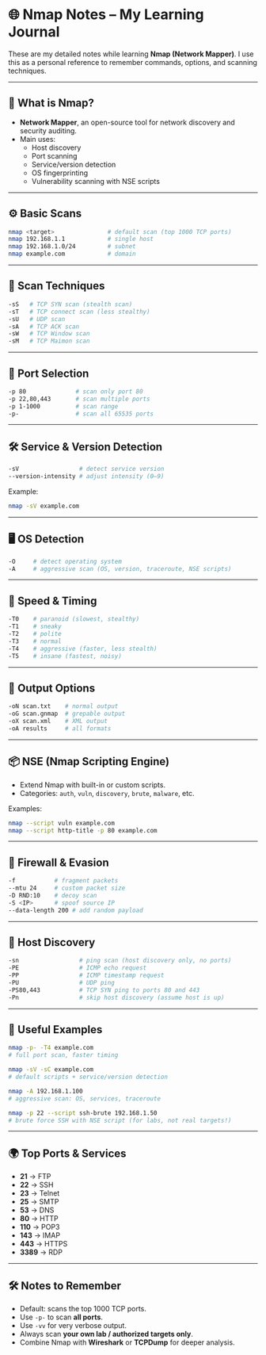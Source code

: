 # 🌐 Nmap Notes – My Learning Journal

These are my detailed notes while learning **Nmap (Network Mapper)**. I use this as a personal reference to remember commands, options, and scanning techniques.  

---

## 📌 What is Nmap?
- **Network Mapper**, an open-source tool for network discovery and security auditing.  
- Main uses:
  - Host discovery  
  - Port scanning  
  - Service/version detection  
  - OS fingerprinting  
  - Vulnerability scanning with NSE scripts  

---

## ⚙️ Basic Scans
```bash
nmap <target>               # default scan (top 1000 TCP ports)
nmap 192.168.1.1            # single host
nmap 192.168.1.0/24         # subnet
nmap example.com            # domain
````

---

## 🔎 Scan Techniques

```bash
-sS   # TCP SYN scan (stealth scan)
-sT   # TCP connect scan (less stealthy)
-sU   # UDP scan
-sA   # TCP ACK scan
-sW   # TCP Window scan
-sM   # TCP Maimon scan
```

---

## 🎯 Port Selection

```bash
-p 80              # scan only port 80
-p 22,80,443       # scan multiple ports
-p 1-1000          # scan range
-p-                # scan all 65535 ports
```

---

## 🛠 Service & Version Detection

```bash
-sV                 # detect service version
--version-intensity # adjust intensity (0–9)
```

Example:

```bash
nmap -sV example.com
```

---

## 🖥️ OS Detection

```bash
-O     # detect operating system
-A     # aggressive scan (OS, version, traceroute, NSE scripts)
```

---

## 🏃 Speed & Timing

```bash
-T0    # paranoid (slowest, stealthy)
-T1    # sneaky
-T2    # polite
-T3    # normal
-T4    # aggressive (faster, less stealth)
-T5    # insane (fastest, noisy)
```

---

## 📂 Output Options

```bash
-oN scan.txt    # normal output
-oG scan.gnmap  # grepable output
-oX scan.xml    # XML output
-oA results     # all formats
```

---

## 📦 NSE (Nmap Scripting Engine)

* Extend Nmap with built-in or custom scripts.
* Categories: `auth`, `vuln`, `discovery`, `brute`, `malware`, etc.

Examples:

```bash
nmap --script vuln example.com
nmap --script http-title -p 80 example.com
```

---

## 🔐 Firewall & Evasion

```bash
-f           # fragment packets
--mtu 24     # custom packet size
-D RND:10    # decoy scan
-S <IP>      # spoof source IP
--data-length 200 # add random payload
```

---

## 🧰 Host Discovery

```bash
-sn                 # ping scan (host discovery only, no ports)
-PE                 # ICMP echo request
-PP                 # ICMP timestamp request
-PU                 # UDP ping
-PS80,443           # TCP SYN ping to ports 80 and 443
-Pn                 # skip host discovery (assume host is up)
```

---

## 🧾 Useful Examples

```bash
nmap -p- -T4 example.com
# full port scan, faster timing

nmap -sV -sC example.com
# default scripts + service/version detection

nmap -A 192.168.1.100
# aggressive scan: OS, services, traceroute

nmap -p 22 --script ssh-brute 192.168.1.50
# brute force SSH with NSE script (for labs, not real targets!)
```

---

## 🌍 Top Ports & Services

* **21** → FTP
* **22** → SSH
* **23** → Telnet
* **25** → SMTP
* **53** → DNS
* **80** → HTTP
* **110** → POP3
* **143** → IMAP
* **443** → HTTPS
* **3389** → RDP

---

## 🛠 Notes to Remember

* Default: scans the top 1000 TCP ports.
* Use `-p-` to scan **all ports**.
* Use `-vv` for very verbose output.
* Always scan **your own lab / authorized targets only**.
* Combine Nmap with **Wireshark** or **TCPDump** for deeper analysis.

